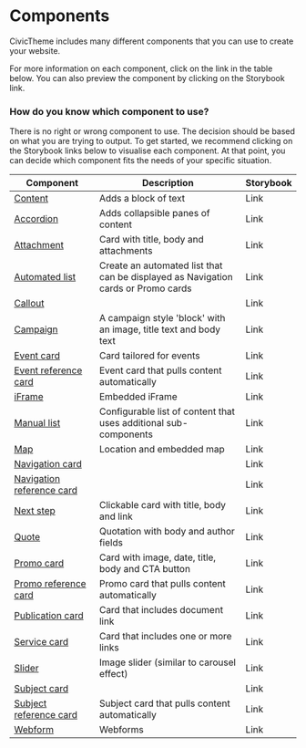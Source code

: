 # Components

CivicTheme includes many different components that you can use to create your website.&#x20;

For more information on each component, click on the link in the table below. You can also preview the component by clicking on the Storybook link.

### How do you know which component to use? <a href="#addingcomponents-wip-howdoyouknowwhichcomponenttouse" id="addingcomponents-wip-howdoyouknowwhichcomponenttouse"></a>

There is no right or wrong component to use. The decision should be based on what you are trying to output. To get started, we recommend clicking on the Storybook links below to visualise each component. At that point, you can decide which component fits the needs of your specific situation.

<table><thead><tr><th width="192">Component</th><th width="435">Description</th><th>Storybook</th></tr></thead><tbody><tr><td><a href="content.md">Content</a></td><td>Adds a block of text</td><td>Link</td></tr><tr><td><a href="accordion.md">Accordion</a></td><td>Adds collapsible panes of content</td><td>Link</td></tr><tr><td><a href="attachment.md">Attachment</a></td><td>Card with title, body and attachments</td><td>Link</td></tr><tr><td><a href="automated-list.md">Automated list</a></td><td>Create an automated list that can be displayed as Navigation cards or Promo cards </td><td>Link</td></tr><tr><td><a href="callout.md">Callout</a></td><td></td><td>Link</td></tr><tr><td><a href="campaign.md">Campaign</a></td><td>A campaign style 'block' with an image, title text and body text</td><td>Link</td></tr><tr><td><a href="manual-list/event-card.md">Event card</a></td><td>Card tailored for events</td><td>Link</td></tr><tr><td><a href="manual-list/event-reference-card.md">Event reference card</a></td><td>Event card that pulls content automatically</td><td>Link</td></tr><tr><td><a href="iframe.md">iFrame</a></td><td>Embedded iFrame</td><td>Link</td></tr><tr><td><a href="manual-list/">Manual list</a></td><td>Configurable list of content that uses additional sub-components</td><td>Link</td></tr><tr><td><a href="map.md">Map</a></td><td>Location and embedded map</td><td>Link</td></tr><tr><td><a href="manual-list/navigation-card.md">Navigation card</a></td><td></td><td>Link</td></tr><tr><td><a href="manual-list/navigation-reference-card.md">Navigation reference card</a></td><td></td><td>Link</td></tr><tr><td><a href="next-step.md">Next step</a></td><td>Clickable card with title, body and link</td><td>Link</td></tr><tr><td><a href="quote.md">Quote</a></td><td>Quotation with body and author fields</td><td>Link</td></tr><tr><td><a href="manual-list/promo-card.md">Promo card</a></td><td>Card with image, date, title, body and CTA button</td><td>Link</td></tr><tr><td><a href="manual-list/promo-reference-card.md">Promo reference card</a></td><td>Promo card that pulls content automatically</td><td>Link</td></tr><tr><td><a href="manual-list/publication-card.md">Publication card</a></td><td>Card that includes document link</td><td>Link</td></tr><tr><td><a href="manual-list/service-card.md">Service card</a></td><td>Card that includes one or more links</td><td>Link</td></tr><tr><td><a href="slider.md">Slider</a></td><td>Image slider (similar to carousel effect)</td><td>Link</td></tr><tr><td><a href="manual-list/subject-card.md">Subject card</a></td><td></td><td>Link</td></tr><tr><td><a href="manual-list/subject-reference-card.md">Subject reference card</a></td><td>Subject card that pulls content automatically</td><td>Link</td></tr><tr><td><a href="webform.md">Webform</a></td><td>Webforms</td><td>Link</td></tr></tbody></table>
